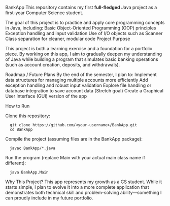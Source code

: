 BankApp
This repository contains my first **full-fledged** Java project as a first-year Computer Science student.

The goal of this project is to practice and apply core programming concepts in Java, including:
  Basic Object-Oriented Programming (OOP) principles
  Exception handling and input validation
  Use of I/O objects such as Scanner
  Class separation for cleaner, modular code
  Project Purpose

This project is both a learning exercise and a foundation for a portfolio piece. By working on this app, I aim to gradually deepen my understanding of Java while building a program that simulates basic banking operations (such as account creation, deposits, and withdrawals).

Roadmap / Future Plans
  By the end of the semester, I plan to:
  Implement data structures for managing multiple accounts more efficiently
  Add exception handling and robust input validation
  Explore file handling or database integration to save account data
  (Stretch goal) Create a Graphical User Interface (GUI) version of the app

How to Run

Clone this repository:
```
  git clone https://github.com/<your-username>/BankApp.git
  cd BankApp
```  
Compile the project (assuming files are in the BankApp package):
```
  javac BankApp/*.java
```
Run the program (replace Main with your actual main class name if different):
```
  java BankApp.Main
```

Why This Project?
  This app represents my growth as a CS student. While it starts simple, I plan to evolve it into a more complete application that demonstrates both technical skill and problem-solving ability—something I can proudly include in my future portfolio.
